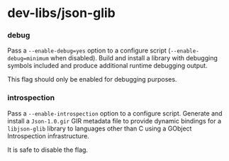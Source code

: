 # dev-libs/json-glib

### debug
Pass a `--enable-debug=yes` option to a configure script (`--enable-debug=minimum` when disabled). Build and install a library with debugging symbols included and produce additional runtime debugging output.

This flag should only be enabled for debugging purposes.

### introspection
Pass a `--enable-introspection` option to a configure script. Generate and install a `Json-1.0.gir` GIR metadata file to provide dynamic bindings for a `libjson-glib` library to languages other than C using a GObject Introspection infrastructure.

It is safe to disable the flag.
